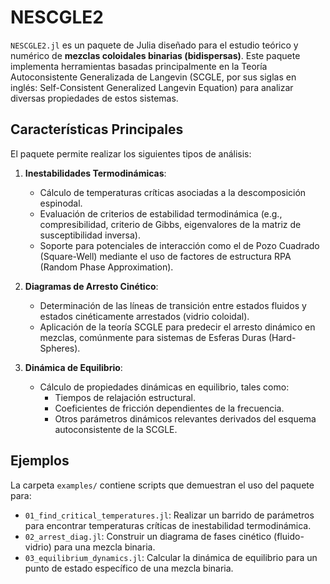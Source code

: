 # NESCGLE2

`NESCGLE2.jl` es un paquete de Julia diseñado para el estudio teórico y numérico de **mezclas coloidales binarias (bidispersas)**.
Este paquete implementa herramientas basadas principalmente en la Teoría Autoconsistente Generalizada de Langevin (SCGLE, por sus siglas en inglés: Self-Consistent Generalized Langevin Equation) para analizar diversas propiedades de estos sistemas.

## Características Principales

El paquete permite realizar los siguientes tipos de análisis:

1.  **Inestabilidades Termodinámicas**:
    *   Cálculo de temperaturas críticas asociadas a la descomposición espinodal.
    *   Evaluación de criterios de estabilidad termodinámica (e.g., compresibilidad, criterio de Gibbs, eigenvalores de la matriz de susceptibilidad inversa).
    *   Soporte para potenciales de interacción como el de Pozo Cuadrado (Square-Well) mediante el uso de factores de estructura RPA (Random Phase Approximation).

2.  **Diagramas de Arresto Cinético**:
    *   Determinación de las líneas de transición entre estados fluidos y estados cinéticamente arrestados (vidrio coloidal).
    *   Aplicación de la teoría SCGLE para predecir el arresto dinámico en mezclas, comúnmente para sistemas de Esferas Duras (Hard-Spheres).

3.  **Dinámica de Equilibrio**:
    *   Cálculo de propiedades dinámicas en equilibrio, tales como:
        *   Tiempos de relajación estructural.
        *   Coeficientes de fricción dependientes de la frecuencia.
        *   Otros parámetros dinámicos relevantes derivados del esquema autoconsistente de la SCGLE.

## Ejemplos

La carpeta `examples/` contiene scripts que demuestran el uso del paquete para:
*   `01_find_critical_temperatures.jl`: Realizar un barrido de parámetros para encontrar temperaturas críticas de inestabilidad termodinámica.
*   `02_arrest_diag.jl`: Construir un diagrama de fases cinético (fluido-vidrio) para una mezcla binaria.
*   `03_equilibrium_dynamics.jl`: Calcular la dinámica de equilibrio para un punto de estado específico de una mezcla binaria.
